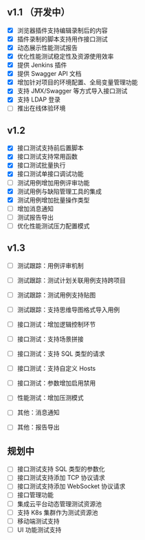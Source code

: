  ##  v1.1 （开发中）
 
- [x] 浏览器插件支持编辑录制后的内容
- [x] 插件录制的脚本支持用作接口测试
- [x] 动态展示性能测试报告
- [x] 优化性能测试稳定性及资源使用效率
- [x] 提供 Jenkins 插件
- [x] 提供 Swagger API 文档
- [x] 增加针对项目的环境配置、全局变量管理功能
- [x] 支持 JMX/Swagger 等方式导入接口测试
- [x] 支持 LDAP 登录
- [ ] 推出在线体验环境

## v1.2

- [x] 接口测试支持前后置脚本
- [x] 接口测试支持常用函数
- [x] 接口测试批量执行
- [x] 接口测试单接口调试功能
- [ ] 测试用例增加用例评审功能
- [x] 测试用例与缺陷管理工具的集成
- [x] 测试用例增加批量操作类型
- [ ] 增加消息通知
- [ ] 测试报告导出
- [ ] 优化性能测试压力配置模式

## v1.3
- [ ] 测试跟踪：用例评审机制
- [ ] 测试跟踪：测试计划关联用例支持跨项目
- [ ] 测试跟踪：测试用例支持贴图
- [ ] 测试跟踪：支持思维导图格式导入用例
- [ ] 接口测试：增加逻辑控制环节
- [ ] 接口测试：支持场景拼接
- [ ] 接口测试：支持 SQL 类型的请求
- [ ] 接口测试：支持自定义 Hosts
- [ ] 接口测试：参数增加启用禁用
- [ ] 性能测试：增加压测模式
- [ ] 其他：消息通知
- [ ] 其他：报告导出


## 规划中

- [ ] 接口测试支持 SQL 类型的参数化
- [ ] 接口测试支持添加 TCP 协议请求
- [ ] 接口测试支持添加 WebSocket 协议请求
- [ ] 接口管理功能
- [ ] 集成云平台动态管理测试资源池
- [ ] 支持 K8s 集群作为测试资源池
- [ ] 移动端测试支持
- [ ] UI 功能测试支持
